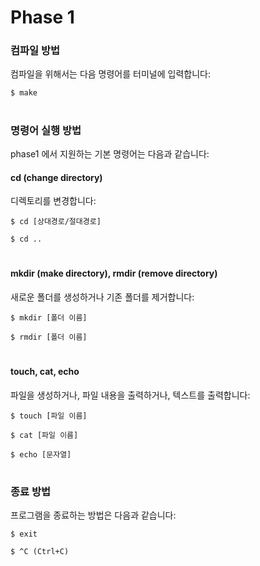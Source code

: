 # Phase 1

### 컴파일 방법
컴파일을 위해서는 다음 명령어를 터미널에 입력합니다:

`$ make`

#

### 명령어 실행 방법
phase1 에서 지원하는 기본 명령어는 다음과 같습니다:

#### cd (change directory)
디렉토리를 변경합니다:

`$ cd [상대경로/절대경로]`

`$ cd ..`

#

#### mkdir (make directory), rmdir (remove directory)
새로운 폴더를 생성하거나 기존 폴더를 제거합니다:

`$ mkdir [폴더 이름]`

`$ rmdir [폴더 이름]`

#


#### touch, cat, echo
파일을 생성하거나, 파일 내용을 출력하거나, 텍스트를 출력합니다:

`$ touch [파일 이름]`

`$ cat [파일 이름]`

`$ echo [문자열]`

#

### 종료 방법
프로그램을 종료하는 방법은 다음과 같습니다:


`$ exit`


`$ ^C (Ctrl+C)`